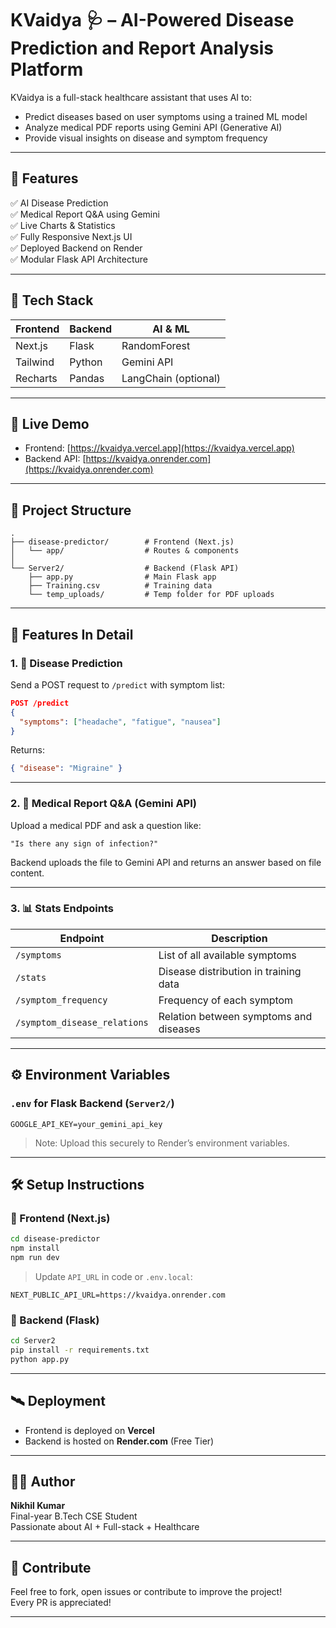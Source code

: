 # KVaidya 🩺 – AI-Powered Disease Prediction and Report Analysis Platform

KVaidya is a full-stack healthcare assistant that uses AI to:
- Predict diseases based on user symptoms using a trained ML model
- Analyze medical PDF reports using Gemini API (Generative AI)
- Provide visual insights on disease and symptom frequency

---

## 🧠 Features

✅ AI Disease Prediction  
✅ Medical Report Q&A using Gemini  
✅ Live Charts & Statistics  
✅ Fully Responsive Next.js UI  
✅ Deployed Backend on Render  
✅ Modular Flask API Architecture

---

## 🧩 Tech Stack

| Frontend | Backend  | AI & ML      |
|----------|----------|--------------|
| Next.js  | Flask    | RandomForest |
| Tailwind | Python   | Gemini API   |
| Recharts | Pandas   | LangChain (optional) |

---

## 🚀 Live Demo

- Frontend: [https://kvaidya.vercel.app](https://kvaidya.vercel.app)
- Backend API: [https://kvaidya.onrender.com](https://kvaidya.onrender.com)

---

## 📁 Project Structure

```
.
├── disease-predictor/        # Frontend (Next.js)
│   └── app/                  # Routes & components
│
└── Server2/                  # Backend (Flask API)
    ├── app.py                # Main Flask app
    ├── Training.csv          # Training data
    └── temp_uploads/         # Temp folder for PDF uploads
```

---

## 🧪 Features In Detail

### 1. 🤒 Disease Prediction
Send a POST request to `/predict` with symptom list:

```json
POST /predict
{
  "symptoms": ["headache", "fatigue", "nausea"]
}
```

Returns:

```json
{ "disease": "Migraine" }
```

---

### 2. 📄 Medical Report Q&A (Gemini API)

Upload a medical PDF and ask a question like:
```
"Is there any sign of infection?"
```

Backend uploads the file to Gemini API and returns an answer based on file content.

---

### 3. 📊 Stats Endpoints

| Endpoint                     | Description                             |
|-----------------------------|-----------------------------------------|
| `/symptoms`                 | List of all available symptoms          |
| `/stats`                    | Disease distribution in training data   |
| `/symptom_frequency`        | Frequency of each symptom               |
| `/symptom_disease_relations`| Relation between symptoms and diseases  |

---

## ⚙️ Environment Variables

### `.env` for Flask Backend (`Server2/`)

```env
GOOGLE_API_KEY=your_gemini_api_key
```

> Note: Upload this securely to Render’s environment variables.

---

## 🛠️ Setup Instructions

### 🧩 Frontend (Next.js)

```bash
cd disease-predictor
npm install
npm run dev
```

> Update `API_URL` in code or `.env.local`:
```env
NEXT_PUBLIC_API_URL=https://kvaidya.onrender.com
```

### 🧠 Backend (Flask)

```bash
cd Server2
pip install -r requirements.txt
python app.py
```

---

## 🛰 Deployment

- Frontend is deployed on **Vercel**
- Backend is hosted on **Render.com** (Free Tier)

---

## 👨‍💻 Author

**Nikhil Kumar**  
Final-year B.Tech CSE Student  
Passionate about AI + Full-stack + Healthcare

---

## 🌟 Contribute

Feel free to fork, open issues or contribute to improve the project!  
Every PR is appreciated!

---
